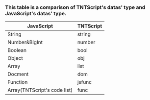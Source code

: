 ### This table is a comparison of TNTScript's datas' type and JavaScript's datas' type.

|JavaScript|TNTScript|
|-|-|
|String|string|
|Number&BigInt|number|
|Boolean|bool|
|Object|obj|
|Array|list|
|Docment|dom|
|Function|jsfunc|
|Array(TNTScript's code list)|func|